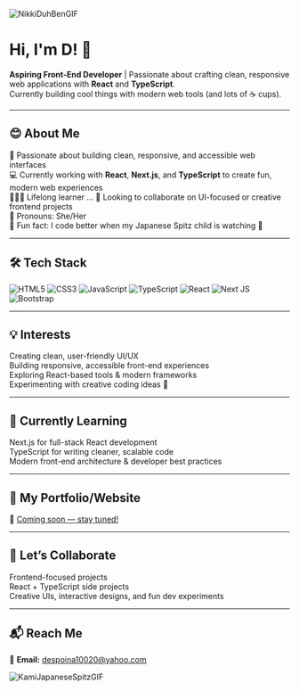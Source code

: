 
![NikkiDuhBenGIF](https://github.com/user-attachments/assets/c61d83be-c8a7-4ee5-ad8c-0f490e3f68a7)

# Hi, I'm D! 👋  
**Aspiring Front-End Developer** | Passionate about crafting clean, responsive web applications with **React** and **TypeScript**.  
Currently building cool things with modern web tools (and lots of ☕ cups).

<hr>

## 😊 About Me  

🎯 Passionate about building clean, responsive, and accessible web interfaces  
💻 Currently working with **React**, **Next.js**, and **TypeScript** to create fun, modern web experiences  
👩🏻‍💻 Lifelong learner ...
🤝 Looking to collaborate on UI-focused or creative frontend projects  
💬 Pronouns: She/Her  
🐾 Fun fact: I code better when my Japanese Spitz child is watching 🦮

<hr>

## 🛠️ Tech Stack  

![HTML5](https://img.shields.io/badge/HTML5-%23E34F26.svg?style=flat&logo=html5&logoColor=white)
![CSS3](https://img.shields.io/badge/CSS3-%231572B6.svg?style=flat&logo=css3&logoColor=white)
![JavaScript](https://img.shields.io/badge/JavaScript-%23F7DF1E.svg?style=flat&logo=javascript&logoColor=black)
![TypeScript](https://img.shields.io/badge/TypeScript-%23007ACC.svg?style=flat&logo=typescript&logoColor=white)
![React](https://img.shields.io/badge/React-%2320232a.svg?style=flat&logo=react&logoColor=%2361DAFB)
![Next JS](https://img.shields.io/badge/Next.js-000000?style=flat&logo=nextdotjs&logoColor=white)
![Bootstrap](https://img.shields.io/badge/Bootstrap-%23563D7C.svg?style=flat&logo=bootstrap&logoColor=white)

<hr>

## 💡 Interests  

Creating clean, user-friendly UI/UX  
Building responsive, accessible front-end experiences  
Exploring React-based tools & modern frameworks  
Experimenting with creative coding ideas 💫

<hr>

## 🌱 Currently Learning  

Next.js for full-stack React development  
TypeScript for writing cleaner, scalable code  
Modern front-end architecture & developer best practices  

<hr>

## 📂 My Portfolio/Website  

🚧 [Coming soon — stay tuned!]()

<hr>

## 🤝 Let’s Collaborate  

Frontend-focused projects  
React + TypeScript side projects  
Creative UIs, interactive designs, and fun dev experiments  

<hr>

## 📬 Reach Me  

📧 **Email:** despoina10020@yahoo.com

![KamiJapaneseSpitzGIF](https://github.com/user-attachments/assets/f9c25456-d53e-46c5-8cab-bc7330f2f77d)




